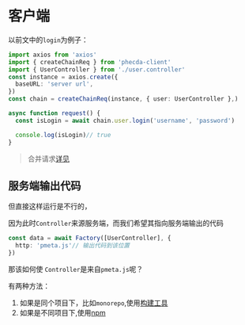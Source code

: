 # 客户端

以前文中的`login`为例子：
```ts
import axios from 'axios'
import { createChainReq } from 'phecda-client'
import { UserController } from './user.controller'
const instance = axios.create({
  baseURL: 'server url',
})
const chain = createChainReq(instance, { user: UserController },)

async function request() {
  const isLogin = await chain.user.login('username', 'password')

  console.log(isLogin)// true
}
```

> 合并请求[详见](./routes.md)



## 服务端输出代码

但直接这样运行是不行的，

因为此时`Controller`来源服务端，而我们希望其指向服务端输出的代码

```ts
const data = await Factory([UserController], {
  http: 'pmeta.js'// 输出代码到该位置
})
```

那该如何使 `Controller`是来自`pmeta.js`呢？

有两种方法：
1. 如果是同个项目下，比如`monorepo`,使用[构建工具](./bundler.md)
2. 如果是不同项目下,使用[npm](./npm.md)
